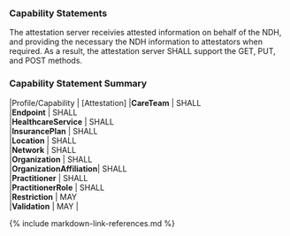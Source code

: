 ### Capability Statements
The attestation server receivies attested information on behalf of the NDH, and providing the necessary the NDH information to attestators when required. As a result, the attestation server SHALL support the GET, PUT, and POST methods.

### Capability Statement Summary

<style>
    th{border: solid 2px lightgrey;}
    td{border: solid 2px lightgrey;}
</style>

|Profile/Capability         | [Attestation]
|**CareTeam**               |  SHALL                      
|**Endpoint**               |  SHALL             
|**HealthcareService**      |  SHALL             
|**InsurancePlan**          |  SHALL             
|**Location**               |  SHALL             
|**Network**                |  SHALL             
|**Organization**           |  SHALL             
|**OrganizationAffiliation**|  SHALL             
|**Practitioner**           |  SHALL             
|**PractitionerRole**       |  SHALL             
|**Restriction**            |  MAY               
|**Validation**             |  MAY               | 



{% include markdown-link-references.md %}